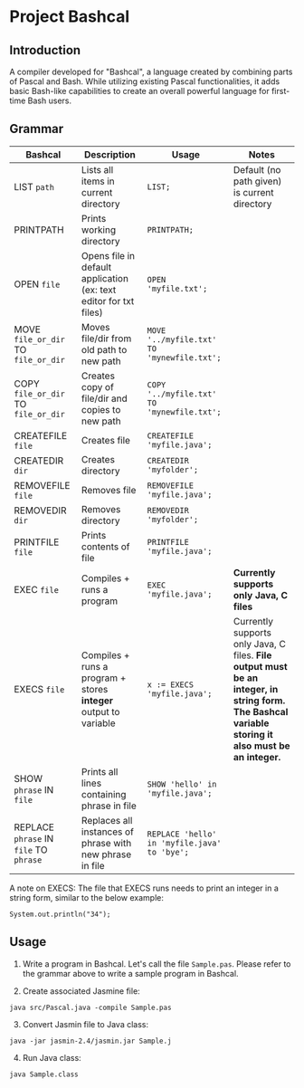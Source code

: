 # Project Bashcal

## Introduction
A compiler developed for "Bashcal", a language created by combining parts of Pascal and Bash. While utilizing
existing Pascal functionalities, it adds basic Bash-like capabilities to create an overall powerful language for first-time
Bash users.

## Grammar

| Bashcal                                | Description                                                       | Usage                                            | Notes                                                                                                                                               |
|----------------------------------------|-------------------------------------------------------------------|--------------------------------------------------|-----------------------------------------------------------------------------------------------------------------------------------------------------|
| LIST `path`                            | Lists all items in current directory                              | ```LIST;```                                      | Default (no path given) is current directory                                                                                                        |
| PRINTPATH                              | Prints working directory                                          | ```PRINTPATH;```                                 |                                                                                                                                                     |
| OPEN `file`                            | Opens file in default application (ex: text editor for txt files) | ```OPEN 'myfile.txt';```                         |                                                                                                                                                     |
| MOVE `file_or_dir` TO `file_or_dir`    | Moves file/dir from old path to new path                          | ```MOVE '../myfile.txt' TO 'mynewfile.txt';```   |                                                                                                                                                     |
| COPY `file_or_dir` TO `file_or_dir`    | Creates copy of file/dir and copies to new path                   | ```COPY '../myfile.txt' TO 'mynewfile.txt';```   |                                                                                                                                                     |
| CREATEFILE `file`                      | Creates file                                                      | ```CREATEFILE 'myfile.java';```                  |                                                                                                                                                     |
| CREATEDIR `dir`                        | Creates directory                                                 | ```CREATEDIR 'myfolder';```                      |                                                                                                                                                     |
| REMOVEFILE `file`                      | Removes file                                                      | ```REMOVEFILE 'myfile.java';```                  |                                                                                                                                                     |
| REMOVEDIR `dir`                        | Removes directory                                                 | ```REMOVEDIR 'myfolder';```                      |                                                                                                                                                     |
| PRINTFILE `file`                       | Prints contents of file                                           | ```PRINTFILE 'myfile.java';```                   |                                                                                                                                                     |
| EXEC `file`                            | Compiles + runs a program                                         | ```EXEC 'myfile.java';```                        | **Currently supports only Java, C files**                                                                                                           |
| EXECS `file`                           | Compiles + runs a program + stores **integer** output to variable | ```x := EXECS 'myfile.java';```                  | Currently supports only Java, C files. **File output must be an integer, in string form. The Bashcal variable storing it also must be an integer.** |
| SHOW `phrase` IN `file`                | Prints all lines containing phrase in file                        | ```SHOW 'hello' in 'myfile.java';```             |                                                                                                                                                     |
| REPLACE `phrase` IN `file` TO `phrase` | Replaces all instances of phrase with new phrase in file          | ```REPLACE 'hello' in 'myfile.java' to 'bye';``` |                                                                                                                                                     |

A note on EXECS: The file that EXECS runs needs to print an integer in a string form, similar to the below example:
```
System.out.println("34");
```

## Usage
1. Write a program in Bashcal. Let's call the file ```Sample.pas```. Please refer to the grammar above to write a sample program in Bashcal.

2. Create associated Jasmine file:
```
java src/Pascal.java -compile Sample.pas
```

3. Convert Jasmin file to Java class:
```
java -jar jasmin-2.4/jasmin.jar Sample.j
```

4. Run Java class:
```
java Sample.class
```
